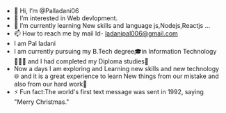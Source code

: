 - 👋 Hi, I’m @Palladani06
- 👀 I’m interested in Web devlopment.
- 🌱 I’m currently learning New skills and language js,Nodejs,Reactjs ...
- 📫 How to reach me by mail Id- ladanipal006@gmail.com
-  I am Pal ladani
-  I am currently pursuing my B.Tech degree🎓in Information Technology👨🏻‍💻 and I had completed my Diploma studies📜
-  Now a days I am exploring and Learning new skills and new technology🌐 and it is a great 
experience to learn New things from our mistake and also from our hard work🔨
- ⚡ Fun fact:The world's first text message was sent in 1992, saying "Merry Christmas."

<!---
Palladani06/Palladani06 is a ✨ special ✨ repository because its `README.md` (this file) appears on your GitHub profile.
You can click the Preview link to take a look at your changes.
--->
